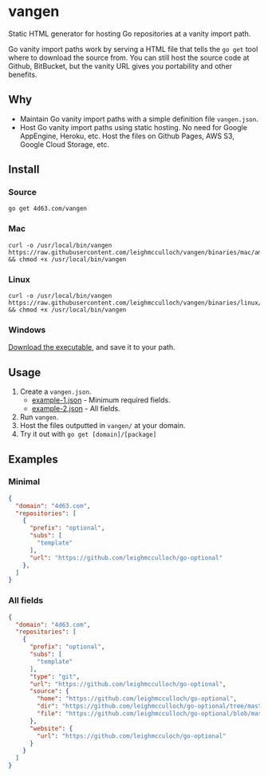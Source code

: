 # vangen

Static HTML generator for hosting Go repositories at a vanity import path.

Go vanity import paths work by serving a HTML file that tells the `go get` tool where to download the source from. You can still host the source code at Github, BitBucket, but the vanity URL gives you portability and other benefits.

## Why
* Maintain Go vanity import paths with a simple definition file `vangen.json`.
* Host Go vanity import paths using static hosting. No need for Google AppEngine, Heroku, etc. Host the files on Github Pages, AWS S3, Google Cloud Storage, etc.

## Install

### Source

```
go get 4d63.com/vangen
```

### Mac

```
curl -o /usr/local/bin/vangen https://raw.githubusercontent.com/leighmcculloch/vangen/binaries/mac/amd64/vangen && chmod +x /usr/local/bin/vangen
```

### Linux

```
curl -o /usr/local/bin/vangen https://raw.githubusercontent.com/leighmcculloch/vangen/binaries/linux/amd64/vangen && chmod +x /usr/local/bin/vangen
```

### Windows

[Download the executable](https://raw.githubusercontent.com/leighmcculloch/vangen/binaries/windows/amd64/vangen.exe), and save it to your path.

## Usage

1. Create a `vangen.json`.
   * [example-1.json](example-1.json) - Minimum required fields.
   * [example-2.json](example-2.json) - All fields.
2. Run `vangen`.
3. Host the files outputted in `vangen/` at your domain.
4. Try it out with `go get [domain]/[package]`

## Examples

### Minimal

```json
{
  "domain": "4d63.com",
  "repositories": [
    {
      "prefix": "optional",
      "subs": [
        "template"
      ],
      "url": "https://github.com/leighmcculloch/go-optional"
    },
  ]
}
```

### All fields

```json
{
  "domain": "4d63.com",
  "repositories": [
    {
      "prefix": "optional",
      "subs": [
        "template"
      ],
      "type": "git",
      "url": "https://github.com/leighmcculloch/go-optional",
      "source": {
        "home": "https://github.com/leighmcculloch/go-optional",
        "dir": "https://github.com/leighmcculloch/go-optional/tree/master{/dir}",
        "file": "https://github.com/leighmcculloch/go-optional/blob/master{/dir}/{file}#L{line}"
      },
      "website": {
        "url": "https://github.com/leighmcculoch/go-optional"
      }
    }
  ]
}
```

